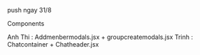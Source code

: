 push ngay 31/8 



Components      

Anh Thi : Addmenbermodals.jsx + groupcreatemodals.jsx
Trinh : Chatcontainer + Chatheader.jsx
